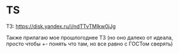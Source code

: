 # TS

ТЗ: https://disk.yandex.ru/i/ndTTvTMlkw0jJg

Также прилагаю мое прошлогоднее ТЗ (но оно далеко от идеала, просто чтобы +- понять что там, но все равно с ГОСТом сверять)
